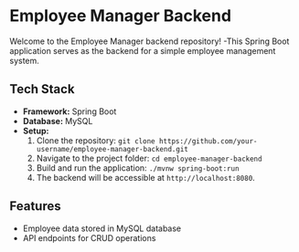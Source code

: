 # Employee Manager Backend

Welcome to the Employee Manager backend repository! 
-This Spring Boot application serves as the backend for a simple employee management system.

## Tech Stack
- **Framework:** Spring Boot
- **Database:** MySQL
- **Setup:**
  1. Clone the repository: `git clone https://github.com/your-username/employee-manager-backend.git`
  2. Navigate to the project folder: `cd employee-manager-backend`
  3. Build and run the application: `./mvnw spring-boot:run`
  4. The backend will be accessible at `http://localhost:8080`.

## Features
- Employee data stored in MySQL database
- API endpoints for CRUD operations
